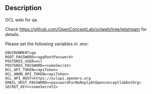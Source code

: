 ## Description

OCL web for qa.

Check <https://github.com/OpenConceptLab/oclweb/tree/jetstream> for details.

Please set the following variables in .env:

```
ENVIRONMENT=qa
ROOT_PASSWORD=<appRootPassword>
POSTGRES_USER=ocl
POSTGRES_PASSWORD=<someSecret>
OCL_API_TOKEN=<apiToken>
OCL_ANON_API_TOKEN=<apiToken>
OCL_API_HOST=https://oclapi.openmrs.org
EMAIL_HOST_PASSWORD=<passwordForNoReplyAtOpenconceptlabDotOrg>
SECRET_KEY=<someSecret2>
```
